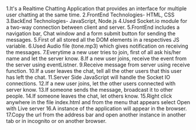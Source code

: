 
1.It's a Realtime Chatting Application that provides an interface for multiple user chatting at the same time.
2.FrontEnd Technologies- HTML, CSS
3.BackEnd Technologies- JavaScript, Node.js
4.Used Socket.io module for a two-way connection between client and server.
5.FrontEnd includes a navigation bar, Chat window and a form submit button for sending the messages.
5.First of all stored all the DOM elements in a respectives JS variable.
6.Used Audio file (tone.mp3) which gives notification on receiving the messages.
7.Everytime a new user tries to join, first of all ask his/her name and let the server know.
8.If a new user joins, receive the event from the server using eventListner.
9.Receive message from server using receive function.
10.If a user leaves the chat, tell all the other users that this user has left the chat.
11.Server Side JavaScript will handle the Socket IO connections.
12.If a new user joins, let the other users connected with server know.
13.If someone sends the message, broadcast it to other people.
14.If someone leaves the chat, let others know.
15.Right click anywhere in the file index.html and from the menu that appears select Open with Live server
16.A instance of the application will appear in the browser.
17.Copy the url from the address bar and open another instance in another tab or in incognito or on another browser.
